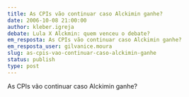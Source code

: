 ```yaml
---
title: As CPIs vão continuar caso Alckimin ganhe?
date: 2006-10-08 21:00:00
author: kleber.igreja
debate: Lula X Alckmin: quem venceu o debate?
em_resposta: As CPIs vão continuar caso Alckimin ganhe?
em_resposta_user: gilvanice.moura
slug: as-cpis-vao-continuar-caso-alckimin-ganhe
status: publish 
type: post
---
```


As CPIs vão continuar caso Alckimin ganhe?
